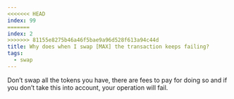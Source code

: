 ```yaml
---
<<<<<<< HEAD
index: 99
=======
index: 2
>>>>>>> 81155e8275b46a46f5bae9a96d528f613a94c44d
title: Why does when I swap [MAX] the transaction keeps failing?
tags: 
  - swap
---
```


Don’t swap all the tokens you have, there are fees to pay for doing so and if you don’t take this into account, your operation will fail.
